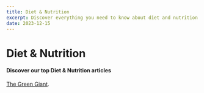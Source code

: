```yaml
---
title: Diet & Nutrition
excerpt: Discover everything you need to know about diet and nutrition.  
date: 2023-12-15
---
```


# Diet & Nutrition

#### Discover our top Diet & Nutrition articles
[The Green Giant](the-green-giant).



